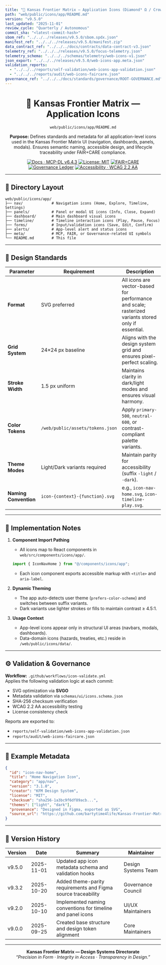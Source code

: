 ```yaml
---
title: "🧭 Kansas Frontier Matrix — Application Icons (Diamond⁹ Ω / Crown∞Ω Ultimate Certified)"
path: "web/public/icons/app/README.md"
version: "v9.5.0"
last_updated: "2025-11-01"
review_cycle: "Quarterly / Autonomous"
commit_sha: "<latest-commit-hash>"
sbom_ref: "../../../releases/v9.5.0/sbom.spdx.json"
manifest_ref: "../../../releases/v9.5.0/manifest.zip"
data_contract_ref: "../../../docs/contracts/data-contract-v3.json"
telemetry_ref: "../../../releases/v9.5.0/focus-telemetry.json"
telemetry_schema: "../../../schemas/telemetry/web-icons-v1.json"
json_export: "../../../releases/v9.5.0/web-icons-app.meta.json"
validation_reports:
  - "../../../reports/self-validation/web-icons-app-validation.json"
  - "../../../reports/audit/web-icons-faircare.json"
governance_ref: "../../../docs/standards/governance/ROOT-GOVERNANCE.md"
---
```


<div align="center">

# 🧭 Kansas Frontier Matrix — **Application Icons**
`web/public/icons/app/README.md`

**Purpose:** Defines standards and metadata for all application-level icons used in the Kansas Frontier Matrix UI (navigation, dashboards, panels, modals). Ensures semantic naming, accessible design, and lifecycle traceability under FAIR+CARE compliance.

[![Docs · MCP-DL v6.4.3](https://img.shields.io/badge/Docs-MCP--DL%20v6.4.3-blue)](../../../docs/standards/markdown_rules.md)
[![License: MIT](https://img.shields.io/badge/License-MIT-green)](../../../LICENSE)
[![FAIR+CARE](https://img.shields.io/badge/FAIR%2BCARE-Compliant-orange)](../../../docs/standards/governance/ROOT-GOVERNANCE.md)
[![Governance Ledger](https://img.shields.io/badge/Governance-Ledger-Active-purple)](../../../docs/standards/governance/LEDGER.md)
[![Accessibility · WCAG 2.2 AA](https://img.shields.io/badge/Accessibility-WCAG%202.2%20AA-blueviolet)](https://www.w3.org/WAI/WCAG22/)

</div>

---

## 📂 Directory Layout

```
web/public/icons/app/
├── nav/             # Navigation icons (Home, Explore, Timeline, Settings)
├── panels/          # Panel or modal UI icons (Info, Close, Expand)
├── dashboard/       # Main dashboard visual icons
├── timeline/        # Timeline interaction icons (Play, Pause, Focus)
├── forms/           # Input/validation icons (Save, Edit, Confirm)
├── alerts/          # App-level alert and status icons
├── meta/            # MCP, FAIR, or Governance-related UI symbols
└── README.md        # This file
```

---

## 🎨 Design Standards

| Parameter | Requirement | Description |
|------------|-------------|-------------|
| **Format** | SVG preferred | All icons are vector-based for performance and scale; rasterized variants stored only if essential. |
| **Grid System** | 24×24 px baseline | Aligns with the design system grid and ensures pixel-perfect scaling. |
| **Stroke Width** | 1.5 px uniform | Maintains clarity in dark/light modes and ensures visual harmony. |
| **Color Tokens** | `/web/public/assets/tokens.json` | Apply `primary-500`, `neutral-600`, or contrast-compliant palette variants. |
| **Theme Modes** | Light/Dark variants required | Maintain parity for accessibility (suffix `-light` / `-dark`). |
| **Naming Convention** | `icon-{context}-{function}.svg` | e.g., `icon-nav-home.svg`, `icon-timeline-play.svg`. |

---

## 🧩 Implementation Notes

1. **Component Import Pathing**
   - All icons map to React components in `web/src/components/icons/app/`.
   ```js
   import { IconNavHome } from "@/components/icons/app";
   ```
   - Each icon component exports accessible markup with `<title>` and `aria-label`.

2. **Dynamic Theming**
   - The app auto-detects user theme (`prefers-color-scheme`) and switches between suffix variants.
   - Dark variants use lighter strokes or fills to maintain contrast ≥ 4.5:1.

3. **Usage Context**
   - App-level icons appear only in structural UI areas (navbars, modals, dashboards).
   - Data-domain icons (hazards, treaties, etc.) reside in `/web/public/icons/data/`.

---

## ⚙️ Validation & Governance

**Workflow:** `.github/workflows/icon-validate.yml`  
Applies the following validation logic at each commit:
- SVG optimization via **SVGO**  
- Metadata validation via `schemas/ui/icons.schema.json`  
- SHA-256 checksum verification  
- WCAG 2.2 AA accessibility testing  
- License consistency check  

Reports are exported to:
- `reports/self-validation/web-icons-app-validation.json`  
- `reports/audit/web-icons-faircare.json`

---

## 🧾 Example Metadata

```json
{
  "id": "icon-nav-home",
  "title": "Home Navigation Icon",
  "category": "app/nav",
  "version": "3.1.0",
  "creator": "KFM Design System",
  "license": "MIT",
  "checksum": "sha256-1a3bc9f6df89acb...",
  "themes": ["light", "dark"],
  "provenance": "Designed in Figma, exported as SVG",
  "source_url": "https://github.com/bartytime4life/Kansas-Frontier-Matrix"
}
```

---

## 🧾 Version History

| Version | Date | Summary | Maintainer |
|----------|------|----------|-------------|
| v9.5.0 | 2025-11-01 | Updated app icon metadata schema and validation hooks | Design Systems Team |
| v9.3.2 | 2025-10-20 | Added theme-parity requirements and Figma source traceability | Governance Council |
| v9.2.0 | 2025-10-10 | Implemented naming conventions for timeline and panel icons | UI/UX Maintainers |
| v9.0.0 | 2025-09-25 | Created base structure and design token alignment | Core Maintainers |

---

<div align="center">

**Kansas Frontier Matrix — Design Systems Directorate**  
*“Precision in Form · Integrity in Access · Transparency in Design.”*

</div>

